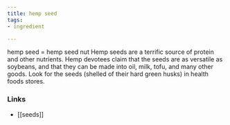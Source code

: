 ```yaml
---
title: hemp seed
tags:
- ingredient

---
```

hemp seed = hemp seed nut Hemp seeds are a terrific source of protein and other nutrients. Hemp devotees claim that the seeds are as versatile as soybeans, and that they can be made into oil, milk, tofu, and many other goods. Look for the seeds (shelled of their hard green husks) in health foods stores.

### Links

* [[seeds]]

